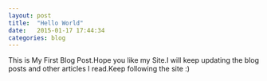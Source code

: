 ```yaml
---
layout: post
title:  "Hello World"
date:   2015-01-17 17:44:34
categories: blog
---
```

This is My First Blog Post.Hope you like my Site.I will keep updating the blog posts and other articles I read.Keep following the site :)